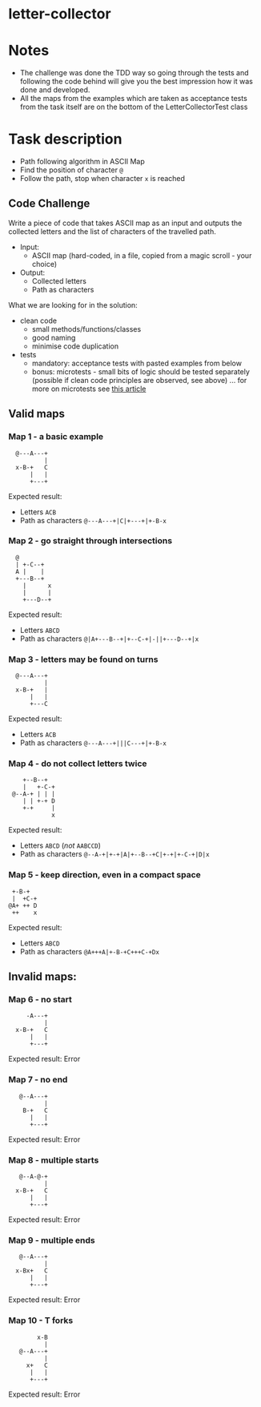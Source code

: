 # letter-collector

# Notes
- The challenge was done the TDD way so going through the tests and following the code behind will give you the best impression how it was done and developed.
- All the maps from the examples which are taken as acceptance tests from the task itself are on the bottom of the LetterCollectorTest class

# Task description
- Path following algorithm in ASCII Map
- Find the position of character `@`
- Follow the path, stop when character `x` is reached

## Code Challenge

Write a piece of code that takes ASCII map as an input and outputs the collected letters and the list of characters of the travelled path.

  - Input: 
    - ASCII map (hard-coded, in a file, copied from a magic scroll - your choice)
  - Output:
    - Collected letters
    - Path as characters

What we are looking for in the solution:

- clean code
    - small methods/functions/classes
    - good naming
    - minimise code duplication
- tests
    - mandatory: acceptance tests with pasted examples from below
    - bonus: microtests - small bits of logic should be tested separately (possible if clean code principles are observed, see above) ... for more on microtests see [this article](https://www.geepawhill.org/2020/06/12/microtest-tdd-more-definition)

## Valid maps

### Map 1 - a basic example

```
  @---A---+
          |
  x-B-+   C
      |   |
      +---+
```

Expected result: 
- Letters ```ACB```
- Path as characters ```@---A---+|C|+---+|+-B-x```

### Map 2 - go straight through intersections

```
  @
  | +-C--+
  A |    |
  +---B--+
    |      x
    |      |
    +---D--+
```

Expected result: 
- Letters ```ABCD```
- Path as characters ```@|A+---B--+|+--C-+|-||+---D--+|x```

### Map 3 - letters may be found on turns

```
  @---A---+
          |
  x-B-+   |
      |   |
      +---C
```

Expected result: 
- Letters ```ACB```
- Path as characters ```@---A---+|||C---+|+-B-x```

### Map 4 - do not collect letters twice

```
    +--B--+
    |   +-C-+
 @--A-+ | | |
    | | +-+ D
    +-+     |
            x
```

Expected result: 
- Letters ```ABCD``` (*not* `AABCCD`)
- Path as characters ```@--A-+|+-+|A|+--B--+C|+-+|+-C-+|D|x```

### Map 5 - keep direction, even in a compact space

```
 +-B-+
 |  +C-+
@A+ ++ D
 ++    x
```

Expected result: 
- Letters ```ABCD```
- Path as characters ```@A+++A|+-B-+C+++C-+Dx```

## Invalid maps:

### Map 6 - no start

```
     -A---+
          |
  x-B-+   C
      |   |
      +---+
```

Expected result: Error

### Map 7 - no end

```
   @--A---+
          |
    B-+   C
      |   |
      +---+
```

Expected result: Error

### Map 8 - multiple starts

```
   @--A-@-+
          |
  x-B-+   C
      |   |
      +---+
```

Expected result: Error

### Map 9 - multiple ends

```
   @--A---+
          |
  x-Bx+   C
      |   |
      +---+
```

Expected result: Error

### Map 10 - T forks

```
        x-B
          |
   @--A---+
          |
     x+   C
      |   |
      +---+
```

Expected result: Error